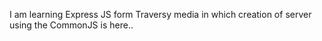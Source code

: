 I am learning Express JS form Traversy media in which creation of server using the CommonJS is here..